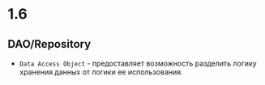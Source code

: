 # 1.6

## DAO/Repository

* `Data Access Object` - предоставляет возможность разделить логику хранения данных от логики ее использования.